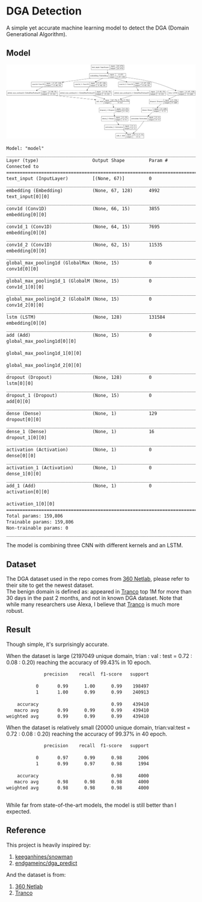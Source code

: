 # DGA Detection
A simple yet accurate machine learning model to detect the DGA (Domain Generational Algorithm).

## Model
![](model.png)
```
Model: "model"
__________________________________________________________________________________________________
Layer (type)                    Output Shape         Param #     Connected to                     
==================================================================================================
text_input (InputLayer)         [(None, 67)]         0                                            
__________________________________________________________________________________________________
embedding (Embedding)           (None, 67, 128)      4992        text_input[0][0]                 
__________________________________________________________________________________________________
conv1d (Conv1D)                 (None, 66, 15)       3855        embedding[0][0]                  
__________________________________________________________________________________________________
conv1d_1 (Conv1D)               (None, 64, 15)       7695        embedding[0][0]                  
__________________________________________________________________________________________________
conv1d_2 (Conv1D)               (None, 62, 15)       11535       embedding[0][0]                  
__________________________________________________________________________________________________
global_max_pooling1d (GlobalMax (None, 15)           0           conv1d[0][0]                     
__________________________________________________________________________________________________
global_max_pooling1d_1 (GlobalM (None, 15)           0           conv1d_1[0][0]                   
__________________________________________________________________________________________________
global_max_pooling1d_2 (GlobalM (None, 15)           0           conv1d_2[0][0]                   
__________________________________________________________________________________________________
lstm (LSTM)                     (None, 128)          131584      embedding[0][0]                  
__________________________________________________________________________________________________
add (Add)                       (None, 15)           0           global_max_pooling1d[0][0]       
                                                                 global_max_pooling1d_1[0][0]     
                                                                 global_max_pooling1d_2[0][0]     
__________________________________________________________________________________________________
dropout (Dropout)               (None, 128)          0           lstm[0][0]                       
__________________________________________________________________________________________________
dropout_1 (Dropout)             (None, 15)           0           add[0][0]                        
__________________________________________________________________________________________________
dense (Dense)                   (None, 1)            129         dropout[0][0]                    
__________________________________________________________________________________________________
dense_1 (Dense)                 (None, 1)            16          dropout_1[0][0]                  
__________________________________________________________________________________________________
activation (Activation)         (None, 1)            0           dense[0][0]                      
__________________________________________________________________________________________________
activation_1 (Activation)       (None, 1)            0           dense_1[0][0]                    
__________________________________________________________________________________________________
add_1 (Add)                     (None, 1)            0           activation[0][0]                 
                                                                 activation_1[0][0]               
==================================================================================================
Total params: 159,806
Trainable params: 159,806
Non-trainable params: 0
__________________________________________________________________________________________________
```

The model is combining three CNN with different kernels and an LSTM.

## Dataset
The DGA dataset used in the repo comes from [360 Netlab](https://data.netlab.360.com/dga/), please refer to their site to get the newest dataset.  
The benign domain is defined as: appeared in [Tranco](https://tranco-list.eu/) top 1M for more than 30 days in the past 2 months, and not in known DGA dataset. Note that while many researchers use Alexa, I believe that [Tranco](https://tranco-list.eu/methodology) is much more robust.

## Result
Though simple, it's surprisingly accurate.  

When the dataset is large (2197049 unique domain, trian : val : test = 0.72 : 0.08 : 0.20) reaching the accuracy of 99.43% in 10 epoch.  

```
              precision    recall  f1-score   support

           0       0.99      1.00      0.99    198497
           1       1.00      0.99      0.99    240913

    accuracy                           0.99    439410
   macro avg       0.99      0.99      0.99    439410
weighted avg       0.99      0.99      0.99    439410
```

When the dataset is relatively small (20000 unique domain, trian:val:test = 0.72 : 0.08 : 0.20) reaching the accuracy of 99.37% in 40 epoch.

```
              precision    recall  f1-score   support

           0       0.97      0.99      0.98      2006
           1       0.99      0.97      0.98      1994

    accuracy                           0.98      4000
   macro avg       0.98      0.98      0.98      4000
weighted avg       0.98      0.98      0.98      4000


```

While far from state-of-the-art models, the model is still better than I expected.

## Reference
This project is heavily inspired by:
1. [keeganhines/snowman](https://github.com/keeganhines/snowman/)
2. [endgameinc/dga_predict](https://github.com/endgameinc/dga_predict/)

And the dataset is from:
1. [360 Netlab](https://data.netlab.360.com/dga/)
2. [Tranco](https://tranco-list.eu/)